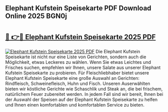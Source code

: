 ## Elephant Kufstein Speisekarte PDF Download Online 2025 BGN0j

# <h2><a href="http://gcahg1.nevu.top/?p=Elephant+Kufstein+Speisekarte">🔗 👉🔴 Elephant Kufstein Speisekarte 2025 PDF</a></h2>

[![Elephant Kufstein Speisekarte 2025 PDF](https://i.imgur.com/dBaPXMq.png)](http://gcahg1.nevu.top/?p=Elephant+Kufstein+Speisekarte)
Die Elephant Kufstein Speisekarte ist nicht nur eine Liste von Gerichten, sondern auch die Möglichkeit, etwas Leckeres zu wählen. Wenn Sie etwas Leichtes und Frisches suchen, empfehlen wir Ihnen, unsere Salate aus unserer Elephant Kufstein Speisekarte zu probieren. Für Fleischliebhaber bietet unsere Elephant Kufstein Speisekarte eine große Auswahl an Gerichten: Rindfleisch, Schweinefleisch, Huhn und Fisch. Unseren Auserwählten bieten wir köstliche Gerichte wie Schaschlik und Steak an, die bei frischem, natürlichem Feuer zubereitet werden. In jedem Fall sind wir bereit, Ihnen bei der Auswahl der Speisen auf der Elephant Kufstein Speisekarte zu helfen und Ihnen einen komfortablen und komfortablen Service zu bieten.
